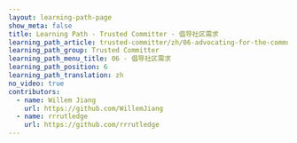 ```yaml
---
layout: learning-path-page
show_meta: false
title: Learning Path - Trusted Committer - 倡导社区需求
learning_path_article: trusted-committer/zh/06-advocating-for-the-communitys-needs-zh.asciidoc
learning_path_group: Trusted Committer
learning_path_menu_title: 06 - 倡导社区需求
learning_path_position: 6
learning_path_translation: zh
no_video: true
contributors:
  - name: Willem Jiang
    url: https://github.com/WillemJiang
  - name: rrrutledge
    url: https://github.com/rrrutledge
---
```

<!--- This file autogenerated from https://github.com/InnerSourceCommons/InnerSourceLearningPath/blob/master/scripts -->